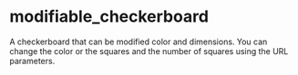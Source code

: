 # modifiable_checkerboard
A checkerboard that can be modified color and dimensions.
You can change the color or the squares and the number of squares using the URL parameters.
